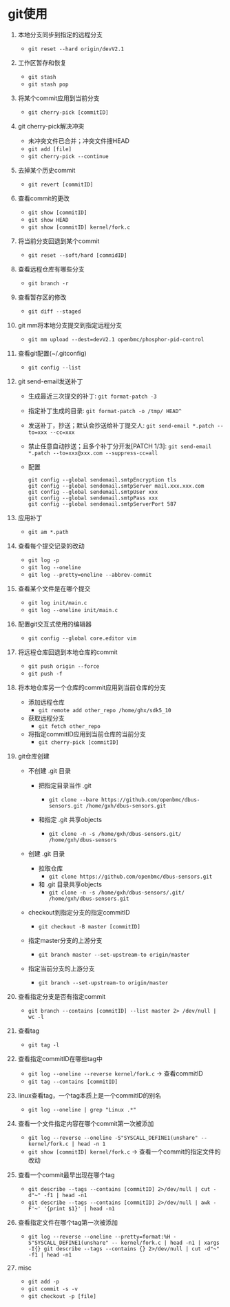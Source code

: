 # git使用

1. 本地分支同步到指定的远程分支

   - `git reset --hard origin/devV2.1`

2. 工作区暂存和恢复

   - `git stash `
   - `git stash pop`

3. 将某个commit应用到当前分支

   - `git cherry-pick [commitID]`
   
4. git cherry-pick解决冲突

   - 未冲突文件已合并；冲突文件搜HEAD
   - `git add [file]`
   - `git cherry-pick --continue`

5. 去掉某个历史commit

   - `git revert [commitID]`

6. 查看commit的更改

   - `git show [commitID]`
   - `git show HEAD`
   - `git show [commitID] kernel/fork.c`

7. 将当前分支回退到某个commit

   - `git reset --soft/hard [commidID]`

8. 查看远程仓库有哪些分支

   - `git branch -r`

9. 查看暂存区的修改

   - `git diff --staged`

10. git mm将本地分支提交到指定远程分支

    - `git mm upload --dest=devV2.1 openbmc/phosphor-pid-control`

11. 查看git配置(~/.gitconfig)

    - `git config --list`

12. git send-email发送补丁

    - 生成最近三次提交的补丁: `git format-patch -3`

    - 指定补丁生成的目录: `git format-patch -o /tmp/ HEAD^`

    - 发送补丁，抄送；默认会抄送给补丁提交人: `git send-email *.patch --to=xxx --cc=xxx`

    - 禁止任意自动抄送；且多个补丁分开发[PATCH 1/3]: `git send-email *.patch --to=xxx@xxx.com --suppress-cc=all`

    - 配置
    
      ```shell
      git config --global sendemail.smtpEncryption tls
      git config --global sendemail.smtpServer mail.xxx.xxx.com
      git config --global sendemail.smtpUser xxx
      git config --global sendemail.smtpPass xxx
      git config --global sendemail.smtpServerPort 587
      ```
    
13. 应用补丁

    - `git am *.path`

14. 查看每个提交记录的改动

    - `git log -p`
    - `git log --oneline`
    - `git log --pretty=oneline --abbrev-commit`
    
15. 查看某个文件是在哪个提交

    - `git log init/main.c`
    - `git log --oneline init/main.c`
16. 配置git交互式使用的编辑器

    - `git config --global core.editor vim`
17. 将远程仓库回退到本地仓库的commit

    - `git push origin --force`
    - `git push -f`
18. 将本地仓库另一个仓库的commit应用到当前仓库的分支

    - 添加远程仓库
      - `git remote add other_repo /home/ghx/sdk5_10`
    - 获取远程分支
      - `git fetch other_repo`
    - 将指定commitID应用到当前仓库的当前分支
      - `git cherry-pick [commitID]`
19. git仓库创建

    - 不创建 .git 目录

      - 把指定目录当作 .git
        - `git clone --bare https://github.com/openbmc/dbus-sensors.git /home/gxh/dbus-sensors.git`

      - 和指定 .git 共享objects
        - `git clone -n -s /home/gxh/dbus-sensors.git/ /home/gxh/dbus-sensors`

    - 创建 .git 目录

      - 拉取仓库
        - `git clone https://github.com/openbmc/dbus-sensors.git`
      - 和 .git 目录共享objects
        - `git clone -n -s /home/gxh/dbus-sensors/.git/ /home/gxh/dbus-sensors.git`

    - checkout到指定分支的指定commitID

      - `git checkout -B master [commitID]`

    - 指定master分支的上游分支

      - `git branch master --set-upstream-to origin/master`

    - 指定当前分支的上游分支

      - `git branch --set-upstream-to origin/master`
20. 查看指定分支是否有指定commit

    - `git branch --contains [commitID] --list master 2> /dev/null | wc -l`
21. 查看tag
    - `git tag -l`
22. 查看指定commitID在哪些tag中
    - `git log --oneline --reverse kernel/fork.c` -> 查看commitID
    - `git tag --contains [commitID]`
23. linux查看tag，一个tag本质上是一个commitID的别名
    - `git log --oneline | grep "Linux .*"`
24. 查看一个文件指定内容在哪个commit第一次被添加
    - `git log --reverse --oneline -S"SYSCALL_DEFINE1(unshare" -- kernel/fork.c | head -n 1`
    - `git show [commitID] kernel/fork.c` -> 查看一个commit的指定文件的改动
25. 查看一个commit最早出现在哪个tag
    - `git describe --tags --contains [commitID] 2>/dev/null | cut -d"~" -f1 | head -n1`
    - `git describe --tags --contains [commitID] 2>/dev/null | awk -F'~' '{print $1}' | head -n1`
26. 查看指定文件在哪个tag第一次被添加
    - `git log --reverse --oneline --pretty=format:%H -S"SYSCALL_DEFINE1(unshare" -- kernel/fork.c | head -n1 | xargs -I{} git describe --tags --contains {} 2>/dev/null | cut -d"~" -f1 | head -n1`
22. misc

    - `git add -p `
    - `git commit -s -v`
    - `git checkout -p [file]`